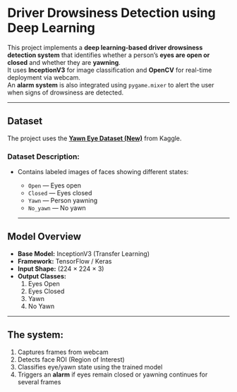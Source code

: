 # Driver Drowsiness Detection using Deep Learning

This project implements a **deep learning-based driver drowsiness detection system** that identifies whether a person’s **eyes are open or closed** and whether they are **yawning**.  
It uses **InceptionV3** for image classification and **OpenCV** for real-time deployment via webcam.  
An **alarm system** is also integrated using `pygame.mixer` to alert the user when signs of drowsiness are detected.

---

## Dataset

The project uses the **[Yawn Eye Dataset (New)](https://www.kaggle.com/datasets/serenaraju/yawn-eye-dataset-new)** from Kaggle.

### Dataset Description:
- Contains labeled images of faces showing different states:
  - `Open` — Eyes open  
  - `Closed` — Eyes closed  
  - `Yawn` — Person yawning  
  - `No_yawn` — No yawn

  ---

## Model Overview

- **Base Model:** InceptionV3 (Transfer Learning)
- **Framework:** TensorFlow / Keras
- **Input Shape:** (224 × 224 × 3)
- **Output Classes:**  
  1. Eyes Open  
  2. Eyes Closed  
  3. Yawn  
  4. No Yawn

---

## The system:
1. Captures frames from webcam  
2. Detects face ROI (Region of Interest)  
3. Classifies eye/yawn state using the trained model  
4. Triggers an **alarm** if eyes remain closed or yawning continues for several frames
